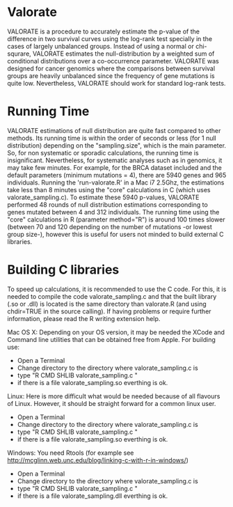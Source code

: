 # Valorate
VALORATE is a procedure to accurately estimate the p-value of the difference in two survival curves using the log-rank test specially in the cases of largely unbalanced groups. Instead of using a normal or chi-squrare, VALORATE estimates the null-distribution by a weighted sum of conditional distributions over a co-occurrence parameter. VALORATE was designed for cancer genomics where the comparisons between survival groups are heavily unbalanced since the frequency of gene mutations is quite low. Nevertheless, VALORATE should work for standard log-rank tests.

# Running Time
VALORATE estimations of null distribution are quite fast compared to other methods. Its running time is within the order of seconds or less (for 1 null distribution) depending on the "sampling.size", which is the main parameter. So, for non systematic or sporadic calculations, the running time is insignificant. Nevertheless, for systematic analyses such as in genomics, it may take few minutes. For example, for the BRCA dataset included and the default parameters (minimum mutations = 4), there are 5940 genes and 965 individuals. Running the 'run-valorate.R' in a Mac i7 2.5Ghz, the estimations take less than 8 minutes using the "core" calculations in C (which uses valorate_sampling.c). To estimate these 5940 p-values, VALORATE performed 48 rounds of null distribution estimations corresponding to genes mutated between 4 and 312 individuals. The running time using the "core" calculations in R (parameter method="R") is around 100 times slower (between 70 and 120 depending on the number of mutations -or lowest group size-), however this is useful for users not minded to build external C libraries.

# Building C libraries
To speed up calculations, it is recommended to use the C code. For this, it is needed to compile the code valorate_sampling.c and that the built library (.so or .dll) is located is the same directory than valorate.R (and using chdir=TRUE in the source calling). If having problems or require further information, please read the R writing extension help.

Mac OS X: 
Depending on your OS version, it may be needed the XCode and Command line utilities that can be obtained free from Apple.
For building use:
- Open a Terminal
- Change directory to the directory where valorate_sampling.c is
- type "R CMD SHLIB valorate_sampling.c <ENTER>"
- if there is a file valorate_sampling.so everthing is ok.

Linux: 
Here is more difficult what would be needed because of all flavours of Linux. However, it should be straight forward for a common linux user.
- Open a Terminal
- Change directory to the directory where valorate_sampling.c is
- type "R CMD SHLIB valorate_sampling.c <ENTER>"
- if there is a file valorate_sampling.so everthing is ok.

Windows: 
You need Rtools (for example see http://mcglinn.web.unc.edu/blog/linking-c-with-r-in-windows/)
- Open a Terminal
- Change directory to the directory where valorate_sampling.c is
- type "R CMD SHLIB valorate_sampling.c <ENTER>"
- if there is a file valorate_sampling.dll everthing is ok.

